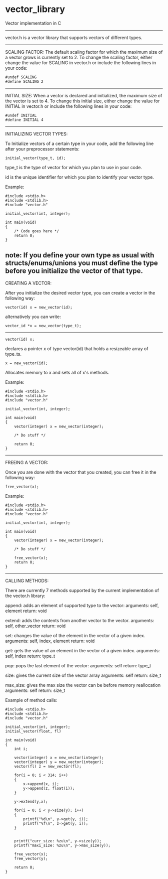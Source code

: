 # vector_library
Vector implementation in C

-----------------------------------------------------------------------------
vector.h is a vector library that supports vectors of different types.

-----------------------------------------------------------------------------
SCALING FACTOR:
The default scaling factor for which the maximum size of a vector grows is 
currently set to 2. To change the scaling factor, either change the value 
for SCALING in vector.h or include the following lines in your code:
```
#undef SCALING
#define SCALING 2
```
-----------------------------------------------------------------------------
INITIAL SIZE:
When a vector is declared and initialized, the maximum size of the vector is 
set to 4. To change this initial size, either change the value for INITIAL in
vector.h or include the following lines in your code:
```
#undef INITIAL
#define INITIAL 4
```
-----------------------------------------------------------------------------
INITIALIZING VECTOR TYPES:

To Initialize vectors of a certain type in your code, add the following line
after your preprocessor statements:

```
initial_vector(type_t, id);
```

type_t is the type of vector for which you plan to use in your code.

id is the unique identifier for which you plan to identify your vector type.

Example:

```
#include <stdio.h>
#include <stdlib.h>
#include "vector.h"

initial_vector(int, integer);

int main(void)
{ 
    /* Code goes here */
    return 0;
}
```

note: If you define your own type as usual with structs/enums/unions 
you must define the type before you initialize the vector of that type.
-----------------------------------------------------------------------------
CREATING A VECTOR:

After you initialize the desired vector type, you can 
create a vector in the following way:


```
vector(id) x = new_vector(id); 
```


alternatively you can write:


```
vector_id *x = new_vector(type_t);
```

-----------------------------------------------------------------------------

```
vector(id) x; 
```

declares a pointer x of type vector(id) that holds a resizeable array of type_ts.

```
x = new_vector(id); 
```

Allocates memory to x and sets all of x's methods.

Example:

```
#include <stdio.h>
#include <stdlib.h>
#include "vector.h"

initial_vector(int, integer);

int main(void)
{ 
    vector(integer) x = new_vector(integer);

    /* Do stuff */

    return 0;
}
```
-----------------------------------------------------------------------------
FREEING A VECTOR:

Once you are done with the vector that you created, you can free it in the
following way:

```
free_vector(x);
```

Example:

```
#include <stdio.h>
#include <stdlib.h>
#include "vector.h"

initial_vector(int, integer);

int main(void)
{ 
    vector(integer) x = new_vector(integer);

    /* Do stuff */

    free_vector(x);
    return 0;
}
```

-----------------------------------------------------------------------------

CALLING METHODS:

There are currently 7 methods supported by the current implementation of the
vector.h library:

append: adds an element of supported type to the vector:
    arguments: self, element
    return: void

extend: adds the contents from another vector to the vector.
    arguments: self, other_vector
    return: void

set: changes the value of the element in the vector of a given index.
    arguments: self, index, element
    return: void

get: gets the value of an element in the vector of a given index.
    arguments: self, index
    return: type_t

pop: pops the last element of the vector:
    arguments: self
    return: type_t

size: gives the current size of the vector array
    arguments: self
    return: size_t

max_size: gives the max size the vector can be before memory reallocation
    arguments: self
    return: size_t

Example of method calls:

```
#include <stdio.h>
#include <stdlib.h>
#include "vector.h"

initial_vector(int, integer);
initial_vector(float, fl)

int main(void)
{ 
    int i;
    
    vector(integer) x = new_vector(integer);
    vector(integer) y = new_vector(integer);
    vector(fl) z = new_vector(fl);

    for(i = 0; i < 314; i++)
    {
        x->append(x, i);
        y->append(z, float(i));
    }

    y->extend(y,x);

    for(i = 0; i < y->size(y); i++)
    {
        printf("%d\n", y->get(y, i));
        printf("%f\n", z->get(y, i));
    }


    printf("curr_size: %zu\n", y->size(y));
    printf("maxi_size: %zu\n", y->max_size(y));

    free_vector(x);
    free_vector(y);

    return 0;
}
```









